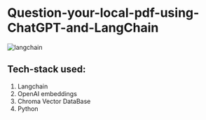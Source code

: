 # Question-your-local-pdf-using-ChatGPT-and-LangChain


![langchain](https://user-images.githubusercontent.com/20873579/232129706-5e3638ac-68e2-4660-ba0a-d6ccd059b1da.jpg)


## Tech-stack used:
1. Langchain
2. OpenAI embeddings
3. Chroma Vector DataBase
4. Python

